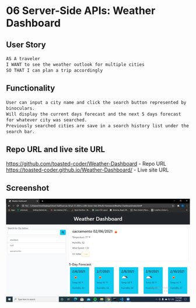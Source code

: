 # 06 Server-Side APIs: Weather Dashboard

## User Story

```
AS A traveler
I WANT to see the weather outlook for multiple cities
SO THAT I can plan a trip accordingly
```

## Functionality

```
User can input a city name and click the search button represented by binoculars. 
Will display the current days forecast and the next 5 days forecast for whatever city was searched. 
Previously searched cities are save in a search history list under the search bar.
```

## Repo URL and live site URL
https://github.com/toasted-coder/Weather-Dashboard  - Repo URL <br>
https://toasted-coder.github.io/Weather-Dashboard/  - Live site URL<br>


## Screenshot
![](Assets/working-screenshot.jpg)
